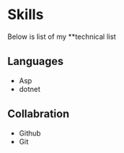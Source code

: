 # Skills

Below is list of my **technical list

## Languages
- Asp
- dotnet

## Collabration
- Github
- Git
